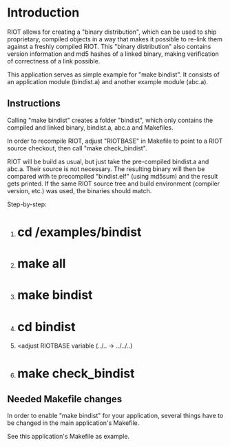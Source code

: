 # Introduction

RIOT allows for creating a "binary distribution", which can be used to ship
proprietary, compiled objects in a way that makes it possible to re-link them
against a freshly compiled RIOT.
This "binary distribution" also contains version information and md5 hashes of
a linked binary, making verification of correctness of a link possible.

This application serves as simple example for "make bindist".
It consists of an application module (bindist.a) and another example module
(abc.a).

## Instructions

Calling "make bindist" creates a folder "bindist", which only contains the
compiled and linked binary, bindist.a, abc.a and Makefiles.

In order to recompile RIOT, adjust "RIOTBASE" in Makefile to point to a RIOT
source checkout, then call "make check_bindist".

RIOT will be build as usual, but just take the pre-compiled bindist.a and
abc.a.  Their source is not necessary.  The resulting binary will then be
compared with te precompiled  "bindist.elf" (using md5sum) and the result gets
printed.  If the same RIOT source tree and build environment (compiler version,
etc.) was used, the binaries should match.

Step-by-step:

1. # cd <riot-checkout>/examples/bindist
2. # make all
3. # make bindist
4. # cd bindist
5. <adjust RIOTBASE variable (../.. -> ../../..)
6. # make check_bindist

## Needed Makefile changes

In order to enable "make bindist" for your application, several things have to
be changed in the main application's Makefile.

See this application's Makefile as example.
